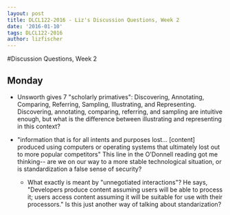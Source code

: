 ```yaml
---
layout: post
title: DLCL122-2016 - Liz's Discussion Questions, Week 2
date: '2016-01-10'
tags: DLCL122-2016
author: lizfischer
---
```


#Discussion Questions, Week 2

## Monday

* Unsworth gives 7 "scholarly primatives":  Discovering, Annotating, Comparing, Referring, Sampling, Illustrating, and Representing. Discovering, annotating, comparing, referring, and sampling are intuitive enough, but what is the difference between illustrating and representing in this context?

* "information that is for all intents and purposes lost... [content] produced using computers or operating systems that ultimately lost out to more popular competitors" This line in the O'Donnell reading got me thinking-- are we on our way to a more stable technological situation, or is standardization a false sense of security?
	* What exactly is meant by "unnegotiated interactions"? He says, "Developers produce content assuming users will be able to process it; users access content assuming it will be suitable for use with their processors." Is this just another way of talking about standarization?
